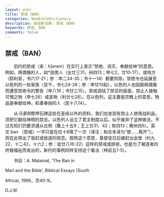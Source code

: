 ```yaml
---
layout: wiki
title: 禁戒（BAN）
categories: NewBibleDictionary
description: 圣经新词典: 禁戒（BAN）
keywords: 禁戒, BAN
comments: false
---
```


## 禁戒（BAN）

　　旧约的禁戒（来：h]erem）在实行上表示“禁绝、消灭、奉献给神”的意思。例如，拜偶像的人，如*迦南人（出廿三31，卅四13；申七2，廿10-17），或地方（耶利哥，书六17-21；参：申二34-35；书十一14）都要剪除。禁绝令也延展至以色列的一些家族（亚干，书七24-26；参：申廿10起），以色列人也因膜拜偶像而遭受禁绝令的警告（申八19；书廿三15）。禁戒涵括了禁忌的层面，禁止人接触可憎之物（申七26）或圣物（利廿七28）。在以色列，这主要是宗教上的意思，物品是奉献给神，和事奉祂的人（民十八14）。

　　从*马里和*摩押石碑这些在圣经以外的资料，我们也发现有禁止人使用战利品，须把它献给神明的禁忌。以色列人设立了君主制度以后，似乎废弃了这种做法，不过先知们仍要求遵从古例（撒上十五9；王上廿31、42；弥四13；赛卅四5）。英文 ban （禁戒）一字只是在拉十8用了一次〔译注：和合本译为“使……离开”〕，而在此带出了驱赶或放逐的观念。按照这个意思，基督徒日后被赶出会堂（约九22，十二42，十六2；参：徒廿八16-22）这样的禁戒或排拒，也是为了被逐者的终极福祉而发出的，新约的事例同样支持这个看法（林前五1-5）。

　　书目：A. Malamat, 'The Ban in

Mari and the Bible', Biblical Essays (South

Africa), 1966，页40-9。

D.J.W.






